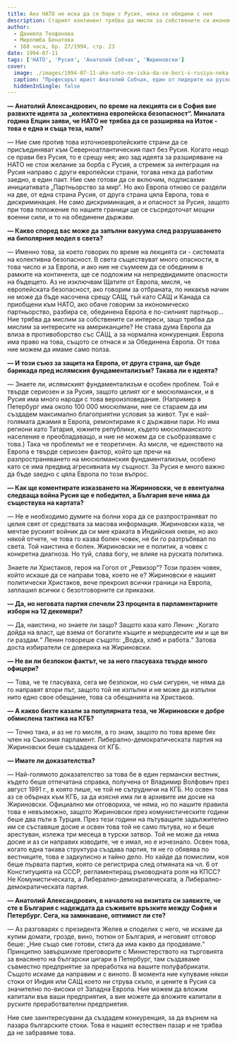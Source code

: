 ```yaml
---
title: Ако НАТО не иска да се бори с Русия, нека се обедини с нея
description: Старият континент трябва да мисли за собствените си икономически интереси и има право да конкурира САЩ. Обединена Европа може да се противопостави на влиянието на ислямския фундаментализъм, смята кметът на Санкт Петербург Анатолий Собчак.
author:
  - Даниела Теофанова
  - Миролюба Бенатова
  - 168 часа, бр. 27/1994, стр. 23
date: 1994-07-11
tags: ['НАТО', 'Русия', 'Анатолий Собчак', 'Жириновски']
cover:
  image: ./images/1994-07-11-ako-nato-ne-iska-da-se-bori-s-rusiya-neka-se-obedini-s-neya/cover.webp
  caption: "Професорът юрист Анатолий Собчак, един от лидерите на руското движение за демократични реформи, е сред най-близките хора на Елцин. Член е на Президентския съвет и е един от авторите на новата руска конституция. През 1973 г. не е бил допуснат да защити докторската си дисертация поради изложените в нея либерални възгледи. Собчак има над 200 научни трудове в областта на правото."
  hiddenInSingle: false
---
```


**— Анатолий Александрович, по време на лекцията си в София вие развихте идеята за „колективна европейска безопасност“. Миналата година Елцин заяви, че НАТО не трябва да се разширява на Изток - това е една и съща теза, нали?**

— Ние сме против това източноевропейските страни да се присъединяват към Северноатлантическия пакт без Русия. Когато нещо се прави без Русия, то е срещу нея; ако зад идеята за разширяване на НАТО не стои желание за борба с Русия, а стремеж за интеграция на Русия направо с други европейски страни, тогава нека да работим заедно, в един пакт. Ние сме готови да се включим, подписахме инициативата „Партньорство за мир“. Но ако Европа отново се раздели на две, от една страна Русия, от друга страна цяла Европа, това е дискриминация. Не само дискриминация, а и опасност за Русия, защото при това положение по нашите граници ще се съсредоточат мощни военни сили, и то на обединени държави.

**— Какво според вас може да запълни вакуума след разрушаването на биполярния модел в света?**

— Именно това, за което говорих по време на лекцията си - системата на колективна безопасност. В света съществуват много опасности, в това число и за Европа, и ако ние не съумеем да се обединим в рамките на континента, ще се подложим на непредвидимите опасности на бъдещето. Аз не изключвам Щатите от Европа, мисля, че европейската безопасност, ако говорим за отбраната, по никакъв начин не може да бъде насочена срещу САЩ, тъй като САЩ и Канада са приобщени към НАТО, ако обаче говорим за икономическо партньорство, разбира се, обединена Европа е по-силният партньор... Ние трябва да мислим за собствените си интереси, защо трябва да мислим за интересите на американците? Не става дума Европа да влиза в противоборство със САЩ, а за нормална конкуренция. Европа има право на това, същото се отнася и за Обединена Европа. От това ние можем да имаме само полза.

**— И този съюз за защита на Европа, от друга страна, ще бъде барикада пред ислямския фундаментализъм? Такава ли е идеята?**

— Знаете ли, ислямският фундаментализъм е особен проблем. Той е твърде сериозен и за Русия, защото целият юг е мюсюлмански, и в Русия има много народи с това вероизповедание. (Например в Петербург има около 100 000 мюсюлмани, ние се стараем да им създадем максимално благоприятни условия за живот. Тук е най-голямата джамия в Европа, ремонтираме я с държавни пари. Но има региони като Татария, южните републики, където мюсюлманското население е преобладаващо, и ние не можем да се съобразяваме с това.) Така че проблемът не е теоретичен. Аз мисля, че единството на Европа е твърде сериозен фактор, който ще пречи на разпространяването на мюсюлманския фундаментализъм, особено като се има предвид агресивната му същност. За Русия е много важно да бъде заедно с цяла Европа по този въпрос.

**— Как ще коментирате изказването на Жириновски, че в евентуална следваща война Русия ще е победител, а България вече няма да съществува на картата?**

— Не е необходимо думите на болни хора да се разпространяват по целия свят от средствата за масова информация. Жириновски каза, че мечтае руският войник да си мие краката в Индийския океан, но ако някой отчете, че това го казва болен човек, не би го разтръбявал по света. Той наистина е болен. Жириновски не е политик, а човек с конкретна диагноза. Но туй, слава богу, не влияе на руската политика.

Знаете ли Христаков, героя на Гогол от „Ревизор“? Този празен човек, който искаше да се направи това, което не е? Жириновски е нашият политически Христаков, вече прекроил всички граници на Европа, заплашил всички с безотговорните си приказки.

**— Да, но неговата партия спечели 23 процента в парламентарните избори на 12 декември?**

— Да, наистина, но знаете ли защо? Защото каза като Ленин: „Когато дойда на власт, ще взема от богатите къщите и мерцедесите им и ще ви ги раздам.“ Ленин говореше същото: „Водка, хляб и работа.“ Затова доста избиратели се довериха на Жириновски.

**— Не ви ли безпокои фактът, че за него гласуваха твърде много офицери?**

— Това, че те гласуваха, сега ме безпокои, но съм сигурен, че няма да го направят втори път, защото той не изпълни и не може да изпълни нито едно свое обещание, това са обещанията на Христаков.

**— А какво бихте казали за популярната теза, че Жириновски е добре обмислена тактика на КГБ?**

— Точно така, и аз не го мисля, а го знам, защото по това време бях член на Съюзния парламент. Либерално-демократическата партия на Жириновски беше създадена от КГБ.

**— Имате ли доказателства?**

— Най-голямото доказателство за това бе в един германски вестник, където беше отпечатана справка, получена от Владимир Волфович през август 1991 г., в която пише, че той не сътрудничи на КГБ. Но освен това аз се обърнах към КГБ, за да изясня има ли в архивите им досие на Жириновски. Официално ми отговориха, че няма, но по нашите правила това е невъзможно, защото Жириновски през комунистическите години беше два пъти в Турция. През тези години на пътуващите задължително им се съставяше досие и освен това той не само пътува, но и беше арестуван, излежа три месеца в турски затвор. Той не може да няма досие и аз си направих изводите, че е имал, но е изчезнало. Освен това, когато една такава структура създава партия, тя не го обявява по вестниците, това е задкулисно и тайно дело. Но хайде да помислим, коя беше първата партия, която се регистрира след отмяната на чл. 6 от Конституцията на СССР, регламентиращ ръководната роля на КПСС? Не Комунистическата, а Либерално-демократическата, а Либерално-демократическата партия. 

**— Анатолий Александрович, в началото на визитата си заявихте, че сте в България с надеждата да съживите връзките между София и Петербург. Сега, на заминаване, оптимист ли сте?**

— Аз разговарях с президента Желев и споделих с него, че искаме да купим домати, грозде, вино, тютюн от България, и неговият отговор беше: „Ние също сме готови, стига да има какво да продаваме.“ Принципно завършихме преговорите с Министерството на търговията за внасянето на български цигари в Петербург, там създаваме съвместно предприятие за преработка на вашите полуфабрикати. Същото искаме да направим и с виното. В момента ние купуваме някои стоки от Индия или САЩ което ни струва скъпо, и цените в Русия са значително по-високи от Западна Европа. Ние можем да вложим капитали във ваши предприятия, а вие можете да вложите капитали в руските преработвателни предприятия.

Ние сме заинтересувани да създадем конкуренция, за да върнем на пазара българските стоки. Това е нашият естествен пазар и не трябва да не забравяме това.
